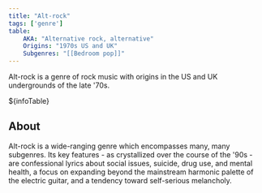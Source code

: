 ```yaml
---
title: "Alt-rock"
tags: ['genre']
table:
    AKA: "Alternative rock, alternative"
    Origins: "1970s US and UK"
    Subgenres: "[[Bedroom pop]]"
---
```


Alt-rock is a genre of rock music with origins in the US and UK undergrounds of the late '70s.

${infoTable}

## About
Alt-rock is a wide-ranging genre which encompasses many, many subgenres. Its key features - as crystallized over the course of the '90s - are confessional lyrics about social issues, suicide, drug use, and mental health, a focus on expanding beyond the mainstream harmonic palette of the electric guitar, and a tendency toward self-serious melancholy.